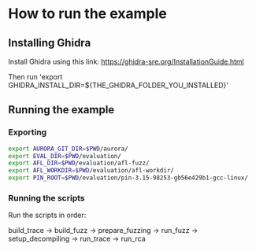 # How to run the example

## Installing Ghidra

Install Ghidra using this link: https://ghidra-sre.org/InstallationGuide.html

Then run 'export GHIDRA_INSTALL_DIR=${THE_GHIDRA_FOLDER_YOU_INSTALLED}'

## Running the example

### Exporting

``` bash
export AURORA_GIT_DIR=$PWD/aurora/
export EVAL_DIR=$PWD/evaluation/
export AFL_DIR=$PWD/evaluation/afl-fuzz/
export AFL_WORKDIR=$PWD/evaluation/afl-workdir/
export PIN_ROOT=$PWD/evaluation/pin-3.15-98253-gb56e429b1-gcc-linux/
```

### Running the scripts

Run the scripts in order: 

build_trace -> build_fuzz -> prepare_fuzzing -> run_fuzz -> setup_decompiling -> run_trace -> run_rca
